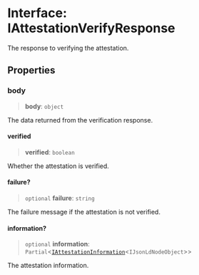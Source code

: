 # Interface: IAttestationVerifyResponse

The response to verifying the attestation.

## Properties

### body

> **body**: `object`

The data returned from the verification response.

#### verified

> **verified**: `boolean`

Whether the attestation is verified.

#### failure?

> `optional` **failure**: `string`

The failure message if the attestation is not verified.

#### information?

> `optional` **information**: `Partial`\<[`IAttestationInformation`](IAttestationInformation.md)\<`IJsonLdNodeObject`\>\>

The attestation information.
